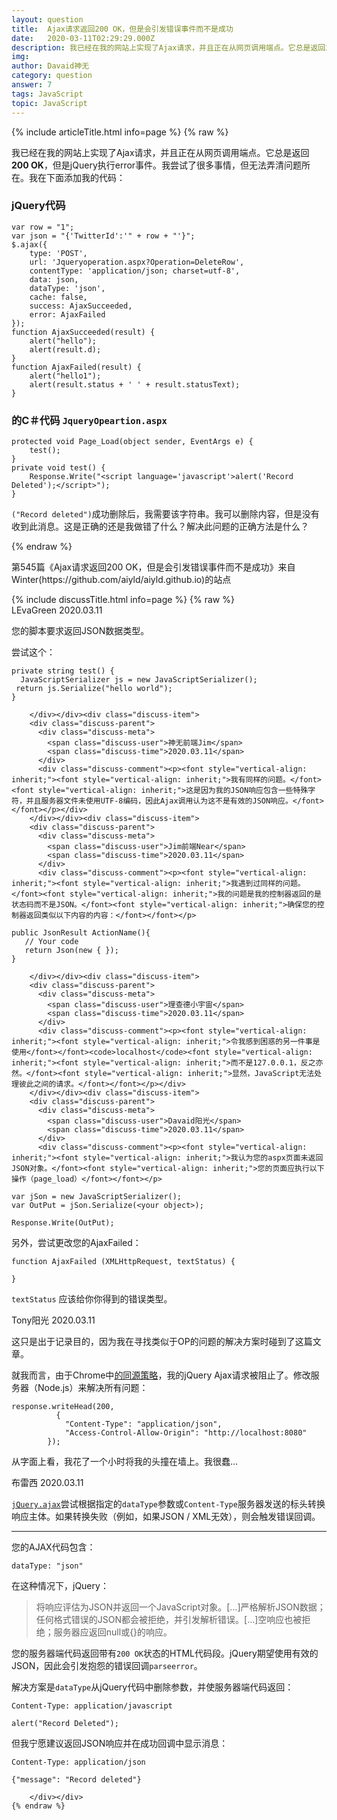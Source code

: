 ```yaml
---
layout: question
title:  Ajax请求返回200 OK，但是会引发错误事件而不是成功
date:   2020-03-11T02:29:29.000Z
description: 我已经在我的网站上实现了Ajax请求，并且正在从网页调用端点。它总是返回200 OK，但是jQuery执行error事件。我尝试了很多事情，但无法弄清问题...
img: 
author: Davaid神无
category: question
answer: 7
tags: JavaScript
topic: JavaScript
---
```

<div class="article-root">
  <div class="article">
    {% include articleTitle.html info=page %}
    {% raw %}
    <div class="article-content"><p><font style="vertical-align: inherit;"><font style="vertical-align: inherit;">我已经在我的网站上实现了Ajax请求，并且正在从网页调用端点。</font><font style="vertical-align: inherit;">它总是返回</font></font><strong><font style="vertical-align: inherit;"><font style="vertical-align: inherit;">200 OK</font></font></strong><font style="vertical-align: inherit;"><font style="vertical-align: inherit;">，但是jQuery执行error事件。</font><font style="vertical-align: inherit;">我尝试了很多事情，但无法弄清问题所在。</font><font style="vertical-align: inherit;">我在下面添加我的代码：</font></font></p>

<h3><font style="vertical-align: inherit;"><font style="vertical-align: inherit;">jQuery代码</font></font></h3>

<pre><code>var row = "1";<font></font>
var json = "{'TwitterId':'" + row + "'}";<font></font>
$.ajax({<font></font>
    type: 'POST',<font></font>
    url: 'Jqueryoperation.aspx?Operation=DeleteRow',<font></font>
    contentType: 'application/json; charset=utf-8',<font></font>
    data: json,<font></font>
    dataType: 'json',<font></font>
    cache: false,<font></font>
    success: AjaxSucceeded,<font></font>
    error: AjaxFailed<font></font>
});<font></font>
function AjaxSucceeded(result) {<font></font>
    alert("hello");<font></font>
    alert(result.d);<font></font>
}<font></font>
function AjaxFailed(result) {<font></font>
    alert("hello1");<font></font>
    alert(result.status + ' ' + result.statusText);<font></font>
}<font></font>
</code></pre>

<h3><font style="vertical-align: inherit;"><font style="vertical-align: inherit;">的C＃代码 </font></font><code>JqueryOpeartion.aspx</code></h3>

<pre><code>protected void Page_Load(object sender, EventArgs e) {<font></font>
    test();<font></font>
}<font></font>
private void test() {<font></font>
    Response.Write("&lt;script language='javascript'&gt;alert('Record Deleted');&lt;/script&gt;");<font></font>
}<font></font>
</code></pre>

<p><font style="vertical-align: inherit;"></font><code>("Record deleted")</code><font style="vertical-align: inherit;"><font style="vertical-align: inherit;">成功删除后，</font><font style="vertical-align: inherit;">我需要该</font><font style="vertical-align: inherit;">字符串。</font><font style="vertical-align: inherit;">我可以删除内容，但是没有收到此消息。</font><font style="vertical-align: inherit;">这是正确的还是我做错了什么？</font><font style="vertical-align: inherit;">解决此问题的正确方法是什么？</font></font></p></div>
    {% endraw %}
  </div>
  <p class="winter_mark">第545篇《Ajax请求返回200 OK，但是会引发错误事件而不是成功》来自Winter(https://github.com/aiyld/aiyld.github.io)的站点</p>
  <div class="discuss-wrapper">
    {% include discussTitle.html info=page %}
    {% raw %}
    <div class="discuss-item">
        <div class="discuss-parent">
          <div class="discuss-meta">
            <span class="discuss-user">LEvaGreen</span>
            <span class="discuss-time">2020.03.11</span>
          </div>
          <div class="discuss-comment"><p><font style="vertical-align: inherit;"><font style="vertical-align: inherit;">您的脚本要求返回JSON数据类型。</font></font></p>

<p><font style="vertical-align: inherit;"><font style="vertical-align: inherit;">尝试这个：</font></font></p>

<pre><code>private string test() {<font></font>
  JavaScriptSerializer js = new JavaScriptSerializer();<font></font>
 return js.Serialize("hello world");<font></font>
}<font></font>
</code></pre></div>
        </div></div><div class="discuss-item">
        <div class="discuss-parent">
          <div class="discuss-meta">
            <span class="discuss-user">神无前端Jim</span>
            <span class="discuss-time">2020.03.11</span>
          </div>
          <div class="discuss-comment"><p><font style="vertical-align: inherit;"><font style="vertical-align: inherit;">我有同样的问题。</font><font style="vertical-align: inherit;">这是因为我的JSON响应包含一些特殊字符，并且服务器文件未使用UTF-8编码，因此Ajax调用认为这不是有效的JSON响应。</font></font></p></div>
        </div></div><div class="discuss-item">
        <div class="discuss-parent">
          <div class="discuss-meta">
            <span class="discuss-user">Jim前端Near</span>
            <span class="discuss-time">2020.03.11</span>
          </div>
          <div class="discuss-comment"><p><font style="vertical-align: inherit;"><font style="vertical-align: inherit;">我遇到过同样的问题。</font><font style="vertical-align: inherit;">我的问题是我的控制器返回的是状态码而不是JSON。</font><font style="vertical-align: inherit;">确保您的控制器返回类似以下内容的内容：</font></font></p>

<pre><code>public JsonResult ActionName(){<font></font>
   // Your code<font></font>
   return Json(new { });<font></font>
}<font></font>
</code></pre></div>
        </div></div><div class="discuss-item">
        <div class="discuss-parent">
          <div class="discuss-meta">
            <span class="discuss-user">理查德小宇宙</span>
            <span class="discuss-time">2020.03.11</span>
          </div>
          <div class="discuss-comment"><p><font style="vertical-align: inherit;"><font style="vertical-align: inherit;">令我感到困惑的另一件事是使用</font></font><code>localhost</code><font style="vertical-align: inherit;"><font style="vertical-align: inherit;">而不是127.0.0.1，反之亦然。</font><font style="vertical-align: inherit;">显然，JavaScript无法处理彼此之间的请求。</font></font></p></div>
        </div></div><div class="discuss-item">
        <div class="discuss-parent">
          <div class="discuss-meta">
            <span class="discuss-user">Davaid阳光</span>
            <span class="discuss-time">2020.03.11</span>
          </div>
          <div class="discuss-comment"><p><font style="vertical-align: inherit;"><font style="vertical-align: inherit;">我认为您的aspx页面未返回JSON对象。</font><font style="vertical-align: inherit;">您的页面应执行以下操作（page_load）</font></font></p>

<pre><code>var jSon = new JavaScriptSerializer();<font></font>
var OutPut = jSon.Serialize(&lt;your object&gt;);<font></font>
<font></font>
Response.Write(OutPut);<font></font>
</code></pre>

<p><font style="vertical-align: inherit;"><font style="vertical-align: inherit;">另外，尝试更改您的AjaxFailed：</font></font></p>

<pre><code>function AjaxFailed (XMLHttpRequest, textStatus) {<font></font>
<font></font>
}<font></font>
</code></pre>

<p><code>textStatus</code><font style="vertical-align: inherit;"><font style="vertical-align: inherit;"> 应该给你你得到的错误类型。</font></font></p></div>
        </div></div><div class="discuss-item">
        <div class="discuss-parent">
          <div class="discuss-meta">
            <span class="discuss-user">Tony阳光</span>
            <span class="discuss-time">2020.03.11</span>
          </div>
          <div class="discuss-comment"><p><font style="vertical-align: inherit;"><font style="vertical-align: inherit;">这只是出于记录目的，因为我在寻找类似于OP的问题的解决方案时碰到了这篇文章。</font></font></p>

<p><font style="vertical-align: inherit;"><font style="vertical-align: inherit;">就我而言，由于</font><font style="vertical-align: inherit;">Chrome中</font></font><a href="https://en.wikipedia.org/wiki/Same-origin_policy" rel="noreferrer"><font style="vertical-align: inherit;"><font style="vertical-align: inherit;">的同源策略</font></font></a><font style="vertical-align: inherit;"><font style="vertical-align: inherit;">，</font><font style="vertical-align: inherit;">我的jQuery Ajax请求被阻止了</font><font style="vertical-align: inherit;">。</font><font style="vertical-align: inherit;">修改服务器（Node.js）来解决所有问题：</font></font></p>

<pre><code>response.writeHead(200,<font></font>
          {<font></font>
            "Content-Type": "application/json",<font></font>
            "Access-Control-Allow-Origin": "http://localhost:8080"<font></font>
        });<font></font>
</code></pre>

<p><font style="vertical-align: inherit;"><font style="vertical-align: inherit;">从字面上看，我花了一个小时将我的头撞在墙上。</font><font style="vertical-align: inherit;">我很蠢...</font></font></p></div>
        </div></div><div class="discuss-item">
        <div class="discuss-parent">
          <div class="discuss-meta">
            <span class="discuss-user">布雷西</span>
            <span class="discuss-time">2020.03.11</span>
          </div>
          <div class="discuss-comment"><p><a href="http://api.jquery.com/jQuery.ajax/" rel="noreferrer"><code>jQuery.ajax</code></a><font style="vertical-align: inherit;"><font style="vertical-align: inherit;">尝试根据指定的</font></font><code>dataType</code><font style="vertical-align: inherit;"><font style="vertical-align: inherit;">参数或</font></font><code>Content-Type</code><font style="vertical-align: inherit;"><font style="vertical-align: inherit;">服务器发送</font><font style="vertical-align: inherit;">的</font><font style="vertical-align: inherit;">标头</font><font style="vertical-align: inherit;">转换响应主体</font><font style="vertical-align: inherit;">。</font><font style="vertical-align: inherit;">如果转换失败（例如，如果JSON / XML无效），则会触发错误回调。</font></font></p>

<hr>

<p><font style="vertical-align: inherit;"><font style="vertical-align: inherit;">您的AJAX代码包含：</font></font></p>

<pre><code>dataType: "json"
</code></pre>

<p><font style="vertical-align: inherit;"><font style="vertical-align: inherit;">在这种情况下，jQuery：</font></font></p>

<blockquote>
  <p><font style="vertical-align: inherit;"><font style="vertical-align: inherit;">将响应评估为JSON并返回一个JavaScript对象。</font><font style="vertical-align: inherit;">[…]严格解析JSON数据；</font><font style="vertical-align: inherit;">任何格式错误的JSON都会被拒绝，并引发解析错误。</font><font style="vertical-align: inherit;">[…]空响应也被拒绝；</font><font style="vertical-align: inherit;">服务器应返回null或{}的响应。</font></font></p>
</blockquote>

<p><font style="vertical-align: inherit;"><font style="vertical-align: inherit;">您的服务器端代码返回带有</font></font><code>200 OK</code><font style="vertical-align: inherit;"><font style="vertical-align: inherit;">状态的</font><font style="vertical-align: inherit;">HTML代码段</font><font style="vertical-align: inherit;">。</font><font style="vertical-align: inherit;">jQuery期望使用有效的JSON，因此会引发抱怨的错误回调</font></font><code>parseerror</code><font style="vertical-align: inherit;"><font style="vertical-align: inherit;">。</font></font></p>

<p><font style="vertical-align: inherit;"><font style="vertical-align: inherit;">解决方案是</font></font><code>dataType</code><font style="vertical-align: inherit;"><font style="vertical-align: inherit;">从jQuery代码中</font><font style="vertical-align: inherit;">删除</font><font style="vertical-align: inherit;">参数，并使服务器端代码返回：</font></font></p>

<pre><code>Content-Type: application/javascript<font></font>
<font></font>
alert("Record Deleted");<font></font>
</code></pre>

<p><font style="vertical-align: inherit;"><font style="vertical-align: inherit;">但我宁愿建议返回JSON响应并在成功回调中显示消息：</font></font></p>

<pre><code>Content-Type: application/json<font></font>
<font></font>
{"message": "Record deleted"}<font></font>
</code></pre></div>
        </div></div>
    {% endraw %}
  </div>
<div>
